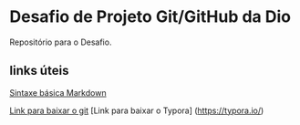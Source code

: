# Desafio de Projeto Git/GitHub da Dio
Repositório para o Desafio.

## links úteis
[Sintaxe básica Markdown](https://www.markdownguide.org/basic-syntax/)

[Link para baixar o git](https://git-scm.com/download/win)
[Link para baixar o Typora] (https://typora.io/)
